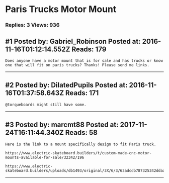 # Paris Trucks Motor Mount

### Replies: 3 Views: 936

## \#1 Posted by: Gabriel_Robinson Posted at: 2016-11-16T01:12:14.552Z Reads: 179

```
Does anyone have a motor mount that is for sale and has trucks or know one that will fit on paris trucks? Thanks! Please send me links.
```

---
## \#2 Posted by: DilatedPupils Posted at: 2016-11-16T01:37:58.643Z Reads: 171

```
@torqueboards might still have some.
```

---
## \#3 Posted by: marcmt88 Posted at: 2017-11-24T16:11:44.340Z Reads: 58

```
Here is the link to a mount specifically design to fit Paris truck. 

https://www.electric-skateboard.builders/t/custom-made-cnc-motor-mounts-available-for-sale/32342/196

https://www.electric-skateboard.builders/uploads/db1493/original/3X/6/3/63adcdb787325342ddaa77af1ff0346067ed1c0a.jpg
```

---
